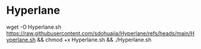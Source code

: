 # Hyperlane


wget -O Hyperlane.sh https://raw.githubusercontent.com/sdohuajia/Hyperlane/refs/heads/main/Hyperlane.sh && chmod +x Hyperlane.sh && ./Hyperlane.sh
